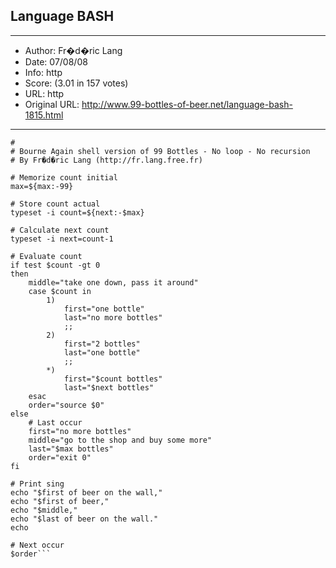 
## Language BASH ##
---
- Author: Fr�d�ric Lang
- Date: 07/08/08
- Info: http
- Score:  (3.01 in 157 votes)
- URL: http
- Original URL: http://www.99-bottles-of-beer.net/language-bash-1815.html
---

```#!/bin/bash
# 
# Bourne Again shell version of 99 Bottles - No loop - No recursion
# By Fr�d�ric Lang (http://fr.lang.free.fr)

# Memorize count initial
max=${max:-99}

# Store count actual
typeset -i count=${next:-$max}

# Calculate next count
typeset -i next=count-1

# Evaluate count
if test $count -gt 0
then
	middle="take one down, pass it around"
	case $count in
		1)
			first="one bottle"
			last="no more bottles"
			;;
		2)
			first="2 bottles"
			last="one bottle"
			;;
		*)
			first="$count bottles"
			last="$next bottles"
	esac
	order="source $0"
else
	# Last occur
	first="no more bottles"
	middle="go to the shop and buy some more"
	last="$max bottles"
	order="exit 0"
fi

# Print sing
echo "$first of beer on the wall,"
echo "$first of beer,"
echo "$middle,"
echo "$last of beer on the wall."
echo

# Next occur
$order```